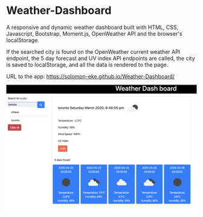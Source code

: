 # Weather-Dashboard
A responsive and dynamic weather dashboard built with HTML, CSS, Javascript, Bootstrap, Moment.js, OpenWeather API and the browser's localStorage.


If the searched city is found on the OpenWeather current weather API endpoint, the 5 day forecast and UV index API endpoints are called, the city is saved to localStorage, and all the data is rendered to the page. 

URL to the app: https://solomon-eke.github.io/Weather-Dashboard/


<img width="960" alt="Screenshot2020-01-3013 37 46" 
src="https://github.com/solomon-eke/Weather-Dashboard/blob/master/screenshot/Screen%20Shot%202020-03-21%20at%208.50.43%20PM.png" 
style="max-width:100%;">
